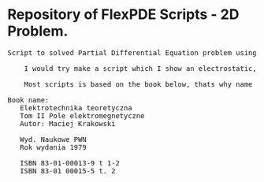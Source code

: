# Repository of FlexPDE Scripts - 2D Problem.
<pre>
Script to solved Partial Differential Equation problem using FlexPDE.

	I would try make a script which I show an electrostatic, and magnetostatic field.

	Most scripts is based on the book below, thats why name of scripts begining at number which are chapters in a book.

Book name:
   Elektrotechnika teoretyczna 
   Tom II Pole elektromegnetyczne
   Autor: Maciej Krakowski

   Wyd. Naukowe PWN 
   Rok wydania 1979

   ISBN 83-01-00013-9 t 1-2
   ISBN 83-01 00015-5 t. 2
</pre>